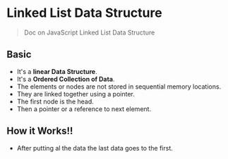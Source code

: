 # Linked List Data Structure

> Doc on JavaScript Linked List Data Structure

## Basic

- It's a **linear Data Structure**.
- It's a **Ordered Collection of Data**.
- The elements or nodes are not stored in sequential memory locations.
- They are linked together using a pointer.
- The first node is the head.
- Then a pointer or a reference to next element.

## How it Works!!

- After putting al the data the last data goes to the first.
